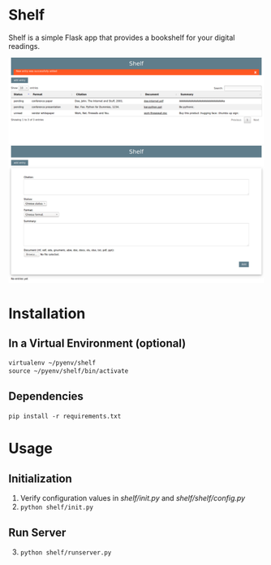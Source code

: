 # Shelf
Shelf is a simple Flask app that provides a bookshelf for your digital readings.

![listing](screenshot/listing.png)
![add entry](screenshot/add_entry.png)

# Installation
## In a Virtual Environment (optional)
```
virtualenv ~/pyenv/shelf
source ~/pyenv/shelf/bin/activate
```

## Dependencies
`pip install -r requirements.txt`

# Usage
## Initialization
1. Verify configuration values in *shelf/init.py* and *shelf/shelf/config.py*
2. `python shelf/init.py`

## Run Server
3. `python shelf/runserver.py`
